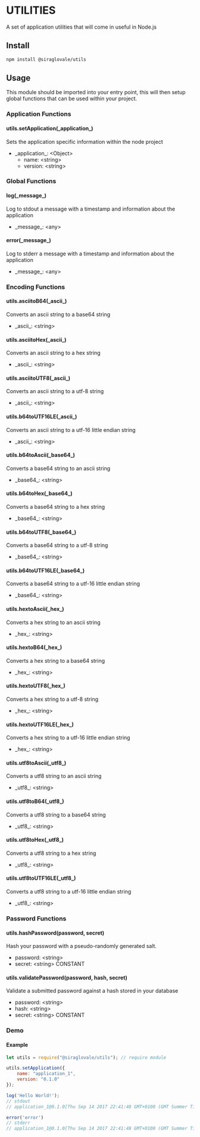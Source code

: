 # UTILITIES

A set of application utilities that will come in useful in Node.js

## Install

```bash
npm install @siraglovale/utils
```

## Usage

This module should be imported into your entry point, this will then setup global functions that can be used within your project.

### Application Functions

#### utils.setApplication(\_application\_)
Sets the application specific information within the node project
* \_application\_: \<Object\>
    * name: \<string\>
    * version: \<string\>

### Global Functions

#### log(\_message\_)
Log to stdout a message with a timestamp and information about the application
* \_message\_: \<any\>

#### error(\_message\_)
Log to stderr a message with a timestamp and information about the application
* \_message\_: \<any\>

### Encoding Functions

#### utils.asciitoB64(\_ascii\_)
Converts an ascii string to a base64 string
* \_ascii\_: \<string\>

#### utils.asciitoHex(\_ascii\_)
Converts an ascii string to a hex string
* \_ascii\_: \<string\>

#### utils.asciitoUTF8(\_ascii\_)
Converts an ascii string to a utf-8 string
* \_ascii\_: \<string\>

#### utils.b64toUTF16LE(\_ascii\_)
Converts an ascii string to a utf-16 little endian string
* \_ascii\_: \<string\>

#### utils.b64toAscii(\_base64\_)
Converts a base64 string to an ascii string
* \_base64\_: \<string\>

#### utils.b64toHex(\_base64\_)
Converts a base64 string to a hex string
* \_base64\_: \<string\>

#### utils.b64toUTF8(\_base64\_)
Converts a base64 string to a utf-8 string
* \_base64\_: \<string\>

#### utils.b64toUTF16LE(\_base64\_)
Converts a base64 string to a utf-16 little endian string
* \_base64\_: \<string\>

#### utils.hextoAscii(\_hex\_)
Converts a hex string to an ascii string
* \_hex\_: \<string\>

#### utils.hextoB64(\_hex\_)
Converts a hex string to a base64 string
* \_hex\_: \<string\>

#### utils.hextoUTF8(\_hex\_)
Converts a hex string to a utf-8 string
* \_hex\_: \<string\>

#### utils.hextoUTF16LE(\_hex\_)
Converts a hex string to a utf-16 little endian string
* \_hex\_: \<string\>

#### utils.utf8toAscii(\_utf8\_)
Converts a utf8 string to an ascii string
* \_utf8\_: \<string\>

#### utils.utf8toB64(\_utf8\_)
Converts a utf8 string to a base64 string
* \_utf8\_: \<string\>

#### utils.utf8toHex(\_utf8\_)
Converts a utf8 string to a hex string
* \_utf8\_: \<string\>

#### utils.utf8toUTF16LE(\_utf8\_)
Converts a utf8 string to a utf-16 little endian string
* \_utf8\_: \<string\>

### Password Functions

#### utils.hashPassword(password, secret)
Hash your password with a pseudo-randomly generated salt.
* password: \<string\>
* secret: \<string\> CONSTANT

#### utils.validatePassword(password, hash, secret)
Validate a submitted password against a hash stored in your database
* password: \<string\>
* hash: \<string\>
* secret: \<string\> CONSTANT

### Demo

#### Example
```javascript
let utils = require("@siraglovale/utils"); // require module

utils.setApplication({
    name: "application_1",
    version: "0.1.0"
});

log('Hello World!'); 
// stdout
// application_1@0.1.0[Thu Sep 14 2017 22:41:48 GMT+0100 (GMT Summer Time)] -> Hello World!

error('error')
// stderr
// application_1@0.1.0[Thu Sep 14 2017 22:41:48 GMT+0100 (GMT Summer Time)] -> error
```
